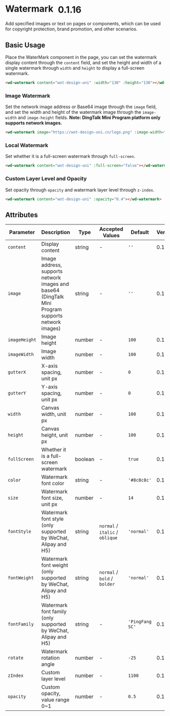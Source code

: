 # Watermark <el-tag text style="vertical-align: middle;margin-left:8px;" effect="plain">0.1.16</el-tag>

Add specified images or text on pages or components, which can be used for copyright protection, brand promotion, and other scenarios.

## Basic Usage

Place the WaterMark component in the page, you can set the watermark display content through the `content` field, and set the height and width of a single watermark through `width` and `height` to display a full-screen watermark.

```html
<wd-watermark content="wot-design-uni" :width="130" :height="130"></wd-watermark>
```

### Image Watermark

Set the network image address or Base64 image through the `image` field, and set the width and height of the watermark image through the `image-width` and `image-height` fields.
**Note: DingTalk Mini Program platform only supports network images.**

```html
<wd-watermark image="https://wot-design-uni.cn/logo.png" :image-width="38" :image-height="38"></wd-watermark>
```

### Local Watermark

Set whether it is a full-screen watermark through `full-screen`.

```html
<wd-watermark content="wot-design-uni" :full-screen="false"></wd-watermark>
```

### Custom Layer Level and Opacity

Set opacity through `opacity` and watermark layer level through `z-index`.

```html
<wd-watermark content="wot-design-uni" :opacity="0.4"></wd-watermark>
```

## Attributes

| Parameter | Description | Type | Accepted Values | Default | Version |
|-------------|--------------------------|---------|-----------------------------------|---------|----------|
| `content` | Display content | string | - | `''` | 0.1.16 |
| `image` | Image address, supports network images and base64 (DingTalk Mini Program supports network images) | string | - | `''` | 0.1.16 |
| `imageHeight` | Image height | number | - | `100` | 0.1.16 |
| `imageWidth` | Image width | number | - | `100` | 0.1.16 |
| `gutterX` | X-axis spacing, unit px | number | - | `0` | 0.1.16 |
| `gutterY` | Y-axis spacing, unit px | number | - | `0` | 0.1.16 |
| `width` | Canvas width, unit px | number | - | `100` | 0.1.16 |
| `height` | Canvas height, unit px | number | - | `100` | 0.1.16 |
| `fullScreen` | Whether it is a full-screen watermark | boolean | - | `true` | 0.1.16 |
| `color` | Watermark font color | string | - | `'#8c8c8c'` | 0.1.16 |
| `size` | Watermark font size, unit px | number | - | `14` | 0.1.16 |
| `fontStyle` | Watermark font style (only supported by WeChat, Alipay and H5) | string | `normal` / `italic` / `oblique` | `'normal'` | 0.1.16 |
| `fontWeight` | Watermark font weight (only supported by WeChat, Alipay and H5) | string | `normal` / `bold` / `bolder` | `'normal'` | 0.1.16 |
| `fontFamily` | Watermark font family (only supported by WeChat, Alipay and H5) | string | - | `'PingFang SC'` | 0.1.16 |
| `rotate` | Watermark rotation angle | number | - | `-25` | 0.1.16 |
| `zIndex` | Custom layer level | number | - | `1100` | 0.1.16 |
| `opacity` | Custom opacity, value range 0~1 | number | - | `0.5` | 0.1.16 |